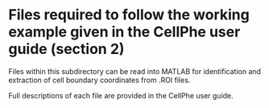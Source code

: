# Files required to follow the working example given in the CellPhe user guide (section 2)

Files within this subdirectory can be read into MATLAB for identification and extraction of cell boundary coordinates from .ROI files.

Full descriptions of each file are provided in the CellPhe user guide.
